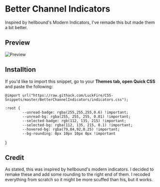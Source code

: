 # Better Channel Indicators
Inspired by hellbound's Modern Indicators, I've remade this but made them a bit better.

## Preview
![Preview](https://cdn.discordapp.com/attachments/738968109288914976/752394554812137502/unknown.png)

## Installtion
If you'd like to import this snippet, go to your **Themes tab, open Quick CSS** and paste the following:

    @import url("https://raw.githack.com/LuckFire/CSS-Snippets/master/BetterChannelIndicators/indicators.css");

    :root {
            --unread-badge: rgba(255,255,255,0.6) !important;
            --unread-bg: rgba(255, 255, 255, 0.01) !important;
            --selected-badge: rgb(112, 135, 215) !important;
            --selected-bg: rgba(112, 135, 215, 0.1) !important;
            --hovered-bg: rgba(79,84,92,0.25) !important;
            --bg-rounding: 0px 10px 10px 0px !important
}

## Credit
As stated, this was inspired by hellbound's modern indicators. I decided to remake these and add some rounding to the right end of them. I recoded everything from scratch so it might be more scuffed than his, but it works. 
